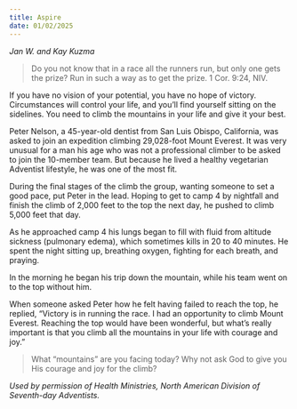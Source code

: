 ```yaml
---
title: Aspire
date: 01/02/2025
---
```


_Jan W. and Kay Kuzma_

> <p></p>
> Do you not know that in a race all the runners run, but only one gets the prize? Run in such a way as to get the prize. 1 Cor. 9:24, NIV.

If you have no vision of your potential, you have no hope of victory. Circumstances will control your life, and you’ll find yourself sitting on the sidelines. You need to climb the mountains in your life and give it your best.

Peter Nelson, a 45-year-old dentist from San Luis Obispo, California, was asked to join an expedition climbing 29,028-foot Mount Everest. It was very unusual for a man his age who was not a professional climber to be asked to join the 10-member team. But because he lived a healthy vegetarian Adventist lifestyle, he was one of the most fit.

During the final stages of the climb the group, wanting someone to set a good pace, put Peter in the lead. Hoping to get to camp 4 by nightfall and finish the climb of 2,000 feet to the top the next day, he pushed to climb 5,000 feet that day.

As he approached camp 4 his lungs began to fill with fluid from altitude sickness (pulmonary edema), which sometimes kills in 20 to 40 minutes. He spent the night sitting up, breathing oxygen, fighting for each breath, and praying.

In the morning he began his trip down the mountain, while his team went on to the top without him.

When someone asked Peter how he felt having failed to reach the top, he replied, “Victory is in running the race. I had an opportunity to climb Mount Everest. Reaching the top would have been wonderful, but what’s really important is that you climb all the mountains in your life with courage and joy.”

> <callout></callout>
> What “mountains” are you facing today? Why not ask God to give you His courage and joy for the climb?

_Used by permission of Health Ministries, North American Division of Seventh-day Adventists._